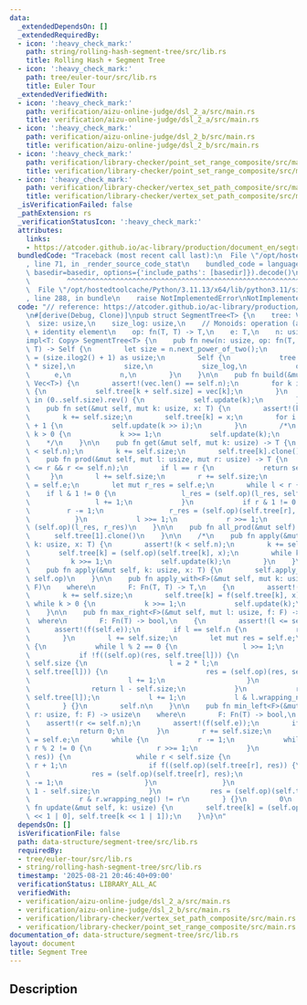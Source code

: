 ```yaml
---
data:
  _extendedDependsOn: []
  _extendedRequiredBy:
  - icon: ':heavy_check_mark:'
    path: string/rolling-hash-segment-tree/src/lib.rs
    title: Rolling Hash + Segment Tree
  - icon: ':heavy_check_mark:'
    path: tree/euler-tour/src/lib.rs
    title: Euler Tour
  _extendedVerifiedWith:
  - icon: ':heavy_check_mark:'
    path: verification/aizu-online-judge/dsl_2_a/src/main.rs
    title: verification/aizu-online-judge/dsl_2_a/src/main.rs
  - icon: ':heavy_check_mark:'
    path: verification/aizu-online-judge/dsl_2_b/src/main.rs
    title: verification/aizu-online-judge/dsl_2_b/src/main.rs
  - icon: ':heavy_check_mark:'
    path: verification/library-checker/point_set_range_composite/src/main.rs
    title: verification/library-checker/point_set_range_composite/src/main.rs
  - icon: ':heavy_check_mark:'
    path: verification/library-checker/vertex_set_path_composite/src/main.rs
    title: verification/library-checker/vertex_set_path_composite/src/main.rs
  _isVerificationFailed: false
  _pathExtension: rs
  _verificationStatusIcon: ':heavy_check_mark:'
  attributes:
    links:
    - https://atcoder.github.io/ac-library/production/document_en/segtree.html
  bundledCode: "Traceback (most recent call last):\n  File \"/opt/hostedtoolcache/Python/3.11.13/x64/lib/python3.11/site-packages/onlinejudge_verify/documentation/build.py\"\
    , line 71, in _render_source_code_stat\n    bundled_code = language.bundle(stat.path,\
    \ basedir=basedir, options={'include_paths': [basedir]}).decode()\n          \
    \         ^^^^^^^^^^^^^^^^^^^^^^^^^^^^^^^^^^^^^^^^^^^^^^^^^^^^^^^^^^^^^^^^^^^^^^^^^^^^^^^^^\n\
    \  File \"/opt/hostedtoolcache/Python/3.11.13/x64/lib/python3.11/site-packages/onlinejudge_verify/languages/rust.py\"\
    , line 288, in bundle\n    raise NotImplementedError\nNotImplementedError\n"
  code: "// reference: https://atcoder.github.io/ac-library/production/document_en/segtree.html\n\
    \n#[derive(Debug, Clone)]\npub struct SegmentTree<T> {\n    tree: Vec<T>,\n  \
    \  size: usize,\n    size_log: usize,\n    // Monoids: operation (associativity)\
    \ + identity element\n    op: fn(T, T) -> T,\n    e: T,\n    n: usize,\n}\n\n\
    impl<T: Copy> SegmentTree<T> {\n    pub fn new(n: usize, op: fn(T, T) -> T, e:\
    \ T) -> Self {\n        let size = n.next_power_of_two();\n        let size_log\
    \ = (size.ilog2() + 1) as usize;\n        Self {\n            tree: vec![e; 2\
    \ * size],\n            size,\n            size_log,\n            op,\n      \
    \      e,\n            n,\n        }\n    }\n\n    pub fn build(&mut self, vec:\
    \ Vec<T>) {\n        assert!(vec.len() == self.n);\n        for k in 0..self.n\
    \ {\n            self.tree[k + self.size] = vec[k];\n        }\n        for k\
    \ in (0..self.size).rev() {\n            self.update(k);\n        }\n    }\n\n\
    \    pub fn set(&mut self, mut k: usize, x: T) {\n        assert!(k < self.n);\n\
    \        k += self.size;\n        self.tree[k] = x;\n        for i in 1..self.size_log\
    \ + 1 {\n            self.update(k >> i);\n        }\n        /*\n        while\
    \ k > 0 {\n            k >>= 1;\n            self.update(k);\n        }\n    \
    \    */\n    }\n\n    pub fn get(&mut self, mut k: usize) -> T {\n        assert!(k\
    \ < self.n);\n        k += self.size;\n        self.tree[k].clone()\n    }\n\n\
    \    pub fn prod(&mut self, mut l: usize, mut r: usize) -> T {\n        assert!(l\
    \ <= r && r <= self.n);\n        if l == r {\n            return self.e;\n   \
    \     }\n        l += self.size;\n        r += self.size;\n        let mut l_res\
    \ = self.e;\n        let mut r_res = self.e;\n        while l < r {\n        \
    \    if l & 1 != 0 {\n                l_res = (self.op)(l_res, self.tree[l]);\n\
    \                l += 1;\n            }\n            if r & 1 != 0 {\n       \
    \         r -= 1;\n                r_res = (self.op)(self.tree[r], r_res);\n \
    \           }\n            l >>= 1;\n            r >>= 1;\n        }\n       \
    \ (self.op)(l_res, r_res)\n    }\n\n    pub fn all_prod(&mut self) -> T {\n  \
    \      self.tree[1].clone()\n    }\n\n    /*\n    pub fn apply(&mut self, mut\
    \ k: usize, x: T) {\n        assert!(k < self.n);\n        k += self.size;\n \
    \       self.tree[k] = (self.op)(self.tree[k], x);\n        while k > 0 {\n  \
    \          k >>= 1;\n            self.update(k);\n        }\n    }\n    */\n\n\
    \    pub fn apply(&mut self, k: usize, x: T) {\n        self.apply_with(k, x,\
    \ self.op)\n    }\n\n    pub fn apply_with<F>(&mut self, mut k: usize, x: T, f:\
    \ F)\n    where\n        F: Fn(T, T) -> T,\n    {\n        assert!(k < self.n);\n\
    \        k += self.size;\n        self.tree[k] = f(self.tree[k], x);\n       \
    \ while k > 0 {\n            k >>= 1;\n            self.update(k);\n        }\n\
    \    }\n\n    pub fn max_right<F>(&mut self, mut l: usize, f: F) -> usize\n  \
    \  where\n        F: Fn(T) -> bool,\n    {\n        assert!(l <= self.n);\n  \
    \      assert!(f(self.e));\n        if l == self.n {\n            return self.n;\n\
    \        }\n        l += self.size;\n        let mut res = self.e;\n        while\
    \ {\n            while l % 2 == 0 {\n                l >>= 1;\n            }\n\
    \            if !f((self.op)(res, self.tree[l])) {\n                while l <\
    \ self.size {\n                    l = 2 * l;\n                    if f((self.op)(res,\
    \ self.tree[l])) {\n                        res = (self.op)(res, self.tree[l]);\n\
    \                        l += 1;\n                    }\n                }\n \
    \               return l - self.size;\n            }\n            res = (self.op)(res,\
    \ self.tree[l]);\n            l += 1;\n            l & l.wrapping_neg() != l\n\
    \        } {}\n        self.n\n    }\n\n    pub fn min_left<F>(&mut self, mut\
    \ r: usize, f: F) -> usize\n    where\n        F: Fn(T) -> bool,\n    {\n    \
    \    assert!(r <= self.n);\n        assert!(f(self.e));\n        if r == 0 {\n\
    \            return 0;\n        }\n        r += self.size;\n        let mut res\
    \ = self.e;\n        while {\n            r -= 1;\n            while r > 1 &&\
    \ r % 2 != 0 {\n                r >>= 1;\n            }\n            if !f((self.op)(self.tree[r],\
    \ res)) {\n                while r < self.size {\n                    r = 2 *\
    \ r + 1;\n                    if f((self.op)(self.tree[r], res)) {\n         \
    \               res = (self.op)(self.tree[r], res);\n                        r\
    \ -= 1;\n                    }\n                }\n                return r +\
    \ 1 - self.size;\n            }\n            res = (self.op)(self.tree[r], res);\n\
    \            r & r.wrapping_neg() != r\n        } {}\n        0\n    }\n\n   \
    \ fn update(&mut self, k: usize) {\n        self.tree[k] = (self.op)(self.tree[k\
    \ << 1 | 0], self.tree[k << 1 | 1]);\n    }\n}\n"
  dependsOn: []
  isVerificationFile: false
  path: data-structure/segment-tree/src/lib.rs
  requiredBy:
  - tree/euler-tour/src/lib.rs
  - string/rolling-hash-segment-tree/src/lib.rs
  timestamp: '2025-08-21 20:46:40+09:00'
  verificationStatus: LIBRARY_ALL_AC
  verifiedWith:
  - verification/aizu-online-judge/dsl_2_a/src/main.rs
  - verification/aizu-online-judge/dsl_2_b/src/main.rs
  - verification/library-checker/vertex_set_path_composite/src/main.rs
  - verification/library-checker/point_set_range_composite/src/main.rs
documentation_of: data-structure/segment-tree/src/lib.rs
layout: document
title: Segment Tree
---
```


## Description
